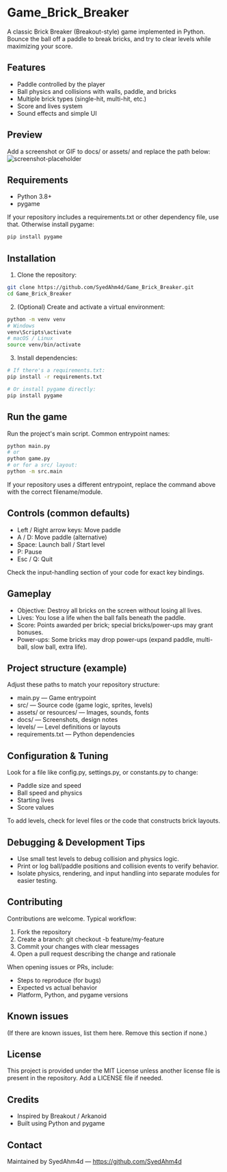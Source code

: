 # Game_Brick_Breaker

A classic Brick Breaker (Breakout-style) game implemented in Python. Bounce the ball off a paddle to break bricks, and try to clear levels while maximizing your score.

## Features
- Paddle controlled by the player
- Ball physics and collisions with walls, paddle, and bricks
- Multiple brick types (single-hit, multi-hit, etc.)
- Score and lives system
- Sound effects and simple UI

## Preview
Add a screenshot or GIF to docs/ or assets/ and replace the path below:
![screenshot-placeholder](docs/screenshot.png)

## Requirements
- Python 3.8+
- pygame

If your repository includes a requirements.txt or other dependency file, use that. Otherwise install pygame:

```bash
pip install pygame
```

## Installation

1. Clone the repository:
```bash
git clone https://github.com/SyedAhm4d/Game_Brick_Breaker.git
cd Game_Brick_Breaker
```

2. (Optional) Create and activate a virtual environment:
```bash
python -m venv venv
# Windows
venv\Scripts\activate
# macOS / Linux
source venv/bin/activate
```

3. Install dependencies:
```bash
# If there's a requirements.txt:
pip install -r requirements.txt

# Or install pygame directly:
pip install pygame
```

## Run the game

Run the project's main script. Common entrypoint names:

```bash
python main.py
# or
python game.py
# or for a src/ layout:
python -m src.main
```

If your repository uses a different entrypoint, replace the command above with the correct filename/module.

## Controls (common defaults)
- Left / Right arrow keys: Move paddle
- A / D: Move paddle (alternative)
- Space: Launch ball / Start level
- P: Pause
- Esc / Q: Quit

Check the input-handling section of your code for exact key bindings.

## Gameplay
- Objective: Destroy all bricks on the screen without losing all lives.
- Lives: You lose a life when the ball falls beneath the paddle.
- Score: Points awarded per brick; special bricks/power-ups may grant bonuses.
- Power-ups: Some bricks may drop power-ups (expand paddle, multi-ball, slow ball, extra life).

## Project structure (example)
Adjust these paths to match your repository structure:

- main.py — Game entrypoint
- src/ — Source code (game logic, sprites, levels)
- assets/ or resources/ — Images, sounds, fonts
- docs/ — Screenshots, design notes
- levels/ — Level definitions or layouts
- requirements.txt — Python dependencies

## Configuration & Tuning
Look for a file like config.py, settings.py, or constants.py to change:
- Paddle size and speed
- Ball speed and physics
- Starting lives
- Score values

To add levels, check for level files or the code that constructs brick layouts.

## Debugging & Development Tips
- Use small test levels to debug collision and physics logic.
- Print or log ball/paddle positions and collision events to verify behavior.
- Isolate physics, rendering, and input handling into separate modules for easier testing.

## Contributing
Contributions are welcome. Typical workflow:
1. Fork the repository
2. Create a branch: git checkout -b feature/my-feature
3. Commit your changes with clear messages
4. Open a pull request describing the change and rationale

When opening issues or PRs, include:
- Steps to reproduce (for bugs)
- Expected vs actual behavior
- Platform, Python, and pygame versions

## Known issues
(If there are known issues, list them here. Remove this section if none.)

## License
This project is provided under the MIT License unless another license file is present in the repository. Add a LICENSE file if needed.

## Credits
- Inspired by Breakout / Arkanoid
- Built using Python and pygame

## Contact
Maintained by SyedAhm4d — https://github.com/SyedAhm4d
